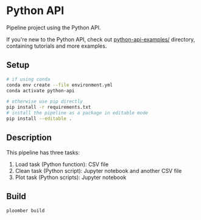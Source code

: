 # Python API

Pipeline project using the Python API.

If you're new to the Python API, check out [python-api-examples/](../python-api-examples) directory, containing tutorials and more examples.

## Setup

~~~bash
# if using conda
conda env create --file environment.yml
conda activate python-api

# otherwise use pip directly
pip install -r requirements.txt
# install the pipeline as a package in editable mode
pip install --editable .
~~~

## Description

This pipeline has three tasks:

1. Load task (Python function): CSV file
2. Clean task (Python script):  Jupyter notebook and another CSV file
3. Plot task (Python scripts): Jupyter notebook

## Build

```bash tags=["bash"]
ploomber build
```
